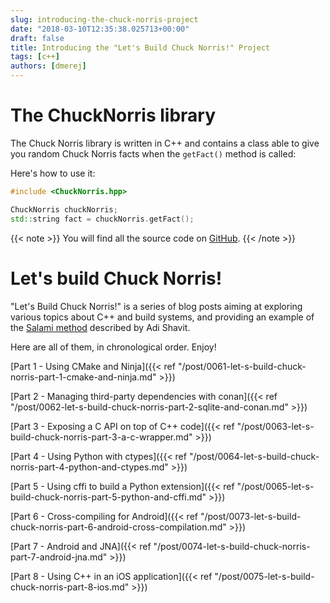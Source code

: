 ```yaml
---
slug: introducing-the-chuck-norris-project
date: "2018-03-10T12:35:38.025713+00:00"
draft: false
title: Introducing the "Let's Build Chuck Norris!" Project
tags: [c++]
authors: [dmerej]
---
```


# The ChuckNorris library

The Chuck Norris library is written in C++ and contains a class able to give you random Chuck Norris facts when the `getFact()` method is called:

Here's how to use it:

```c++
#include <ChuckNorris.hpp>

ChuckNorris chuckNorris;
std::string fact = chuckNorris.getFact();
```

{{< note >}}
You will find all the source code on [GitHub](https://github.com/dmerejkowsky/chucknorris).
{{< /note >}}


# Let's build Chuck Norris!

"Let's Build Chuck Norris!" is a series of blog posts aiming at exploring various topics about C++ and build systems, and providing an example of the [Salami method](http://videocortex.io/2017/salami-method/) described by Adi Shavit.

Here are all of them, in chronological order. Enjoy!

[Part 1 - Using CMake and Ninja]({{< ref "/post/0061-let-s-build-chuck-norris-part-1-cmake-and-ninja.md" >}})

[Part 2 - Managing third-party dependencies with conan]({{< ref "/post/0062-let-s-build-chuck-norris-part-2-sqlite-and-conan.md" >}})

[Part 3 - Exposing a C API on top of C++ code]({{< ref "/post/0063-let-s-build-chuck-norris-part-3-a-c-wrapper.md" >}})

[Part 4 - Using Python with ctypes]({{< ref "/post/0064-let-s-build-chuck-norris-part-4-python-and-ctypes.md" >}})

[Part 5 - Using cffi to build a Python extension]({{< ref "/post/0065-let-s-build-chuck-norris-part-5-python-and-cffi.md" >}})

[Part 6 - Cross-compiling for Android]({{< ref "/post/0073-let-s-build-chuck-norris-part-6-android-cross-compilation.md" >}})

[Part 7 - Android and JNA]({{< ref "/post/0074-let-s-build-chuck-norris-part-7-android-jna.md" >}})

[Part 8 - Using C++ in an iOS application]({{< ref "/post/0075-let-s-build-chuck-norris-part-8-ios.md" >}})

